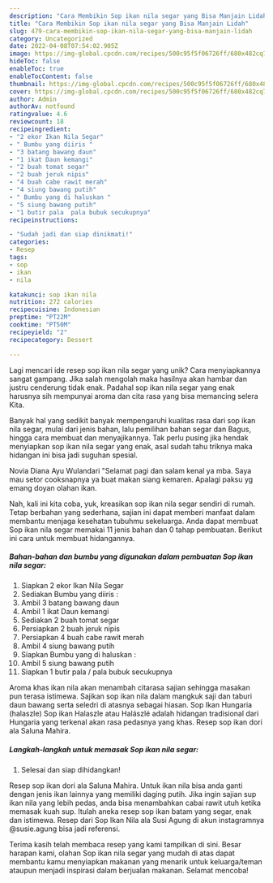 ```yaml
---
description: "Cara Membikin Sop ikan nila segar yang Bisa Manjain Lidah"
title: "Cara Membikin Sop ikan nila segar yang Bisa Manjain Lidah"
slug: 479-cara-membikin-sop-ikan-nila-segar-yang-bisa-manjain-lidah
category: Uncategorized
date: 2022-04-08T07:54:02.905Z
image: https://img-global.cpcdn.com/recipes/500c95f5f06726ff/680x482cq70/sop-ikan-nila-segar-foto-resep-utama.jpg
hideToc: false
enableToc: true
enableTocContent: false
thumbnail: https://img-global.cpcdn.com/recipes/500c95f5f06726ff/680x482cq70/sop-ikan-nila-segar-foto-resep-utama.jpg
cover: https://img-global.cpcdn.com/recipes/500c95f5f06726ff/680x482cq70/sop-ikan-nila-segar-foto-resep-utama.jpg
author: Admin
authorAv: notfound
ratingvalue: 4.6
reviewcount: 18
recipeingredient:
- "2 ekor Ikan Nila Segar"
- " Bumbu yang diiris "
- "3 batang bawang daun"
- "1 ikat Daun kemangi"
- "2 buah tomat segar"
- "2 buah jeruk nipis"
- "4 buah cabe rawit merah"
- "4 siung bawang putih"
- " Bumbu yang di haluskan "
- "5 siung bawang putih"
- "1 butir pala  pala bubuk secukupnya"
recipeinstructions:

- "Sudah jadi dan siap dinikmati!"
categories:
- Resep
tags:
- sop
- ikan
- nila

katakunci: sop ikan nila 
nutrition: 272 calories
recipecuisine: Indonesian
preptime: "PT22M"
cooktime: "PT50M"
recipeyield: "2"
recipecategory: Dessert

---
```





Lagi mencari ide resep sop ikan nila segar yang unik? Cara menyiapkannya sangat gampang. Jika salah mengolah maka hasilnya akan hambar dan justru cenderung tidak enak. Padahal sop ikan nila segar yang enak harusnya sih mempunyai aroma dan cita rasa yang bisa memancing selera Kita.





Banyak hal yang sedikit banyak mempengaruhi kualitas rasa dari sop ikan nila segar, mulai dari jenis bahan, lalu pemilihan bahan segar dan Bagus, hingga cara membuat dan menyajikannya. Tak perlu pusing jika hendak menyiapkan sop ikan nila segar yang enak,      asal sudah tahu triknya maka hidangan ini bisa jadi suguhan spesial.














Novia Diana Ayu Wulandari &#34;Selamat pagi dan salam kenal ya mba. Saya mau setor cooksnapnya ya buat makan siang kemaren. Apalagi paksu yg emang doyan olahan ikan.






Nah, kali ini kita coba, yuk, kreasikan sop ikan nila segar sendiri di rumah. Tetap berbahan yang sederhana, sajian ini dapat memberi manfaat dalam membantu menjaga kesehatan tubuhmu sekeluarga. Anda dapat membuat Sop ikan nila segar memakai 11 jenis bahan dan 0 tahap pembuatan. Berikut ini cara untuk membuat hidangannya.

<!--inarticleads1-->

##### Bahan-bahan dan bumbu yang digunakan dalam pembuatan Sop ikan nila segar:

1. Siapkan 2 ekor Ikan Nila Segar
1. Sediakan  Bumbu yang diiris :
1. Ambil 3 batang bawang daun
1. Ambil 1 ikat Daun kemangi
1. Sediakan 2 buah tomat segar
1. Persiapkan 2 buah jeruk nipis
1. Persiapkan 4 buah cabe rawit merah
1. Ambil 4 siung bawang putih
1. Siapkan  Bumbu yang di haluskan :
1. Ambil 5 siung bawang putih
1. Siapkan 1 butir pala / pala bubuk secukupnya


Aroma khas ikan nila akan menambah citarasa sajian sehingga masakan pun terasa istimewa. Sajikan sop ikan nila dalam mangkuk saji dan taburi daun bawang serta seledri di atasnya sebagai hiasan. Sop Ikan Hungaria (halaszle) Sop ikan Halaszle atau Halászlé adalah hidangan tradisional dari Hungaria yang terkenal akan rasa pedasnya yang khas. Resep sop ikan dori ala Saluna Mahira. 

<!--inarticleads2-->

##### Langkah-langkah untuk memasak Sop ikan nila segar:


1. Selesai dan siap dihidangkan!

Resep sop ikan dori ala Saluna Mahira. Untuk ikan nila bisa anda ganti dengan jenis ikan lainnya yang memiliki daging putih. Jika ingin sajian sup ikan nila yang lebih pedas, anda bisa menambahkan cabai rawit utuh ketika memasak kuah sup. Itulah aneka resep sop ikan batam yang segar, enak dan istimewa. Resep dari Sop Ikan Nila ala Susi Agung di akun instagramnya @susie.agung bisa jadi referensi. 

Terima kasih telah membaca resep yang kami tampilkan di sini. Besar harapan kami, olahan Sop ikan nila segar yang mudah di atas dapat membantu kamu menyiapkan makanan yang menarik untuk keluarga/teman ataupun menjadi inspirasi dalam berjualan makanan. Selamat mencoba!
